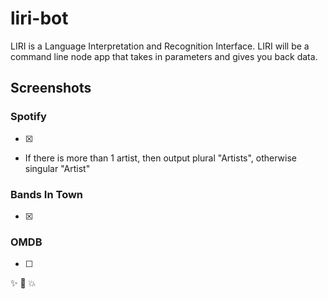 # liri-bot
LIRI is a Language Interpretation and Recognition Interface. LIRI will be a command line node app that takes in parameters and gives you back data.

## Screenshots

### Spotify
-[x]
* If there is more than 1 artist, then output plural "Artists", otherwise singular "Artist"

### Bands In Town
-[x]

### OMDB
-[ ]

:sparkles: :camel: :boom: